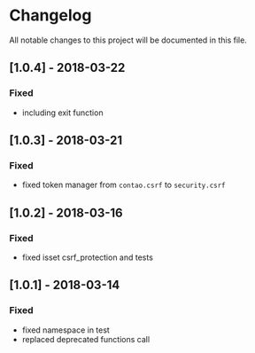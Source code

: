 # Changelog
All notable changes to this project will be documented in this file.

## [1.0.4] - 2018-03-22

### Fixed
* including exit function

## [1.0.3] - 2018-03-21

### Fixed
* fixed token manager from `contao.csrf` to `security.csrf`

## [1.0.2] - 2018-03-16

### Fixed
* fixed isset csrf_protection and tests

## [1.0.1] - 2018-03-14

### Fixed
* fixed namespace in test
* replaced deprecated functions call